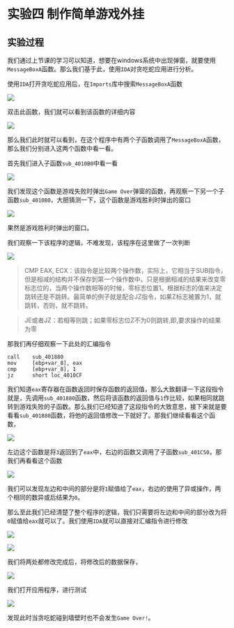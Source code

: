 # 实验四 制作简单游戏外挂

## 实验过程

我们通过上节课的学习可以知道，想要在windows系统中出现弹窗，就要使用`MessageBoxA`函数。那么我们基于此，使用`IDA`对贪吃蛇应用进行分析。

使用`IDA`打开贪吃蛇应用后，在`Imports`库中搜索`MessageBoxA`函数

![](img/1.png)

双击此函数，我们就可以看到该函数的详细内容

![](img/2.png)

那么我们此时就可以看到，在这个程序中有两个子函数调用了`MessageBoxA`函数，那么我们分别进入这两个函数中看一看。

首先我们进入子函数`sub_4010B0`中看一看

![](img/3.png)

我们发现这个函数是游戏失败时弹出`Game Over`弹窗的函数，再观察一下另一个子函数`sub_4010B0`，大胆猜测一下，这个函数是游戏胜利时弹出的窗口

![](img/4.png)

果然是游戏胜利时弹出的窗口。

我们观察一下该程序的逻辑，不难发现，该程序在这里做了一次判断

![](img/5.png)

>CMP  EAX, ECX：该指令是比较两个操作数，实际上，它相当于SUB指令，但是相减的结构并不保存到第一个操作数中。只是根据相减的结果来改变零标志位的，当两个操作数相等的时候，零标志位置1。根据标志的值来决定跳转还是不跳转。最简单的例子就是配合JZ指令，如果Z标志被置为1，就跳转，否则，就不跳转。

> JE或者JZ：若相等则跳；如果零标志位Z不为0则跳转,即,要求操作的结果为零

那我们再仔细观察一下此处的汇编指令

```assembly
call    sub_401880
mov     [ebp+var_8], eax
cmp     [ebp+var_8], 1
jz      short loc_4010CF
```

我们知道`eax`寄存器在函数返回时保存函数的返回值，那么大致翻译一下这段指令就是，先调用`sub_401880`函数，然后将该函数的返回值与`1`作比较，如果相同就跳转到游戏失败的子函数。那么我们已经知道了这段指令的大致意思，接下来就是要看看`sub_401880`函数，将他的返回值修改一下就好了。那我们继续看看这个函数，

![](img/6.png)

左边这个函数是将`3`返回到了`eax`中，右边的函数又调用了子函数`sub_401C50`，那我们再看看这个函数

![](img/8.png)

我们可以发现左边和中间的部分是将`1`赋值给了`eax`，右边的使用了异或操作，两个相同的数异或后结果为`0`。

那么至此我们已经清楚了整个程序的逻辑，我们只需要将左边和中间的部分改为将`0`赋值给`eax`就可以了。我们使用`IDA`就可以直接对汇编指令进行修改

![](img/9.png)

![](img/10.png)

我们将两处都修改完成后，将修改后的数据保存，

![](img/11.png)

我们打开应用程序，进行测试

![](img/12.png)

发现此时当贪吃蛇碰到墙壁时也不会发生`Game Over!`。

